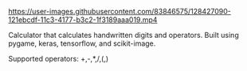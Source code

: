 

https://user-images.githubusercontent.com/83846575/128427090-121ebcdf-11c3-4177-b3c2-1f3189aaa019.mp4

Calculator that calculates handwritten digits and operators. Built using pygame, keras, tensorflow, and scikit-image.

Supported operators: +,-,*,/,(,)
 
